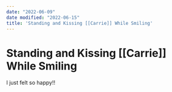 ```yaml
---
date: "2022-06-09"
date modified: "2022-06-15"
title: 'Standing and Kissing [[Carrie]] While Smiling'
---
```


# Standing and Kissing [[Carrie]] While Smiling
I just felt so happy!!
